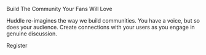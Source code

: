   Build The Community Your Fans Will Love
  
  Huddle re-imagines the way we build communities. You have a voice, but so does your audience. 
  Create connections with your users as you engage in genuine discussion. 

  Register